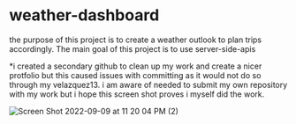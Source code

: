 # weather-dashboard

the purpose of this project is to create a weather outlook to plan trips accordingly.
The main goal of this project is to use server-side-apis

*i created a secondary github to clean up my work and create a nicer protfolio but this caused issues with committing as it would not do so through my velazquez13. i am aware of needed to submit my own repository with my work but i hope this screen shot proves i myself did the work. 


![Screen Shot 2022-09-09 at 11 20 04 PM (2)](https://user-images.githubusercontent.com/101237541/189472068-793547d9-daab-475c-b608-4521adb2a665.png)

